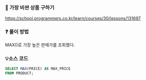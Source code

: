 ### 🔗 가장 비싼 상품 구하기
https://school.programmers.co.kr/learn/courses/30/lessons/131697

### ❓ 풀이 방법
MAX()로 가장 높은 판매가를 조회했다.

### 💡소스 코드
````sql
SELECT MAX(PRICE) AS MAX_PRICE
FROM PRODUCT;
````